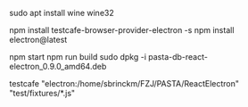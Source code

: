 
sudo apt install wine wine32

npm install testcafe-browser-provider-electron -s
npm install electron@latest

npm start
npm run build
sudo dpkg -i pasta-db-react-electron_0.9.0_amd64.deb


testcafe "electron:/home/sbrinckm/FZJ/PASTA/ReactElectron" "test/fixtures/*.js"